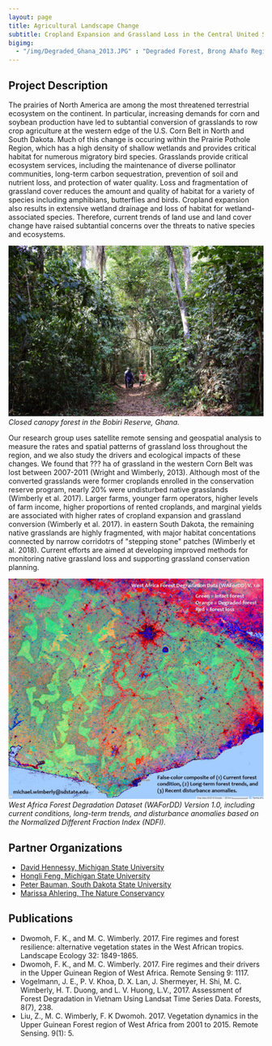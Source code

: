 ```yaml
---
layout: page
title: Agricultural Landscape Change
subtitle: Cropland Expansion and Grassland Loss in the Central United States
bigimg: 
  - "/img/Degraded_Ghana_2013.JPG" : "Degraded Forest, Brong Ahafo Region of Ghana"
---
```


## Project Description

The prairies of North America are among the most threatened terrestrial ecosystem on the continent. In particular, increasing demands for corn and soybean production have led to subtantial conversion of grasslands to row crop agriculture at the western edge of the U.S. Corn Belt in North and South Dakota. Much of this change is occuring within the Prairie Pothole Region, which has a high density of shallow wetlands and provides critical habitat for numerous migratory bird species. Grasslands provide critical ecosystem services, including the maintenance of diverse pollinator communities, long-term carbon sequestration, prevention of soil and nutrient loss, and protection of water quality. Loss and fragmentation of grassland cover reduces the amount and quality of habitat for a variety of species including amphibians, butterflies and birds. Cropland expansion also results in extensive wetland drainage and loss of habitat for wetland-associated species. Therefore, current trends of land use and land cover change have raised subtantial concerns over the threats to native species and ecosystems. 

![UG Forest Photo](/img/Bobiri_forest.JPG)<br/>
*Closed canopy forest in the Bobiri Reserve, Ghana.*

Our research group uses satellite remote sensing and geospatial analysis to measure the rates and spatial patterns of grassland loss throughout the region, and we also study the drivers and ecological impacts of these changes. We found that ??? ha of grassland in the western Corn Belt was lost between 2007-2011 (Wright and Wimberly, 2013). Although most of the converted grasslands were former croplands enrolled in the conservation reserve program, nearly 20% were undisturbed native grasslands (Wimberly et al. 2017). Larger farms, younger farm operators, higher levels of farm income, higher proportions of rented croplands, and marginal yields are associated with higher rates of cropland expansion and grassland conversion (Wimberly et al. 2017). in eastern South Dakota, the remaining native grasslands are highly fragmented, with major habitat concentations connected by narrow corridotrs of "stepping stone" patches (Wimberly et al. 2018). Current efforts are aimed at developing improved methods for monitoring native grassland loss and supporting grassland conservation planning.

![WAForDD Map](/img/WAForDD_map.jpg)<br/>
*West Africa Forest Degradation Dataset (WAForDD) Version 1.0, including current conditions, long-term trends, and disturbance anomalies based on the Normalized Different Fraction Index (NDFI).*

## Partner Organizations

* [David Hennessy, Michigan State University](https://www.canr.msu.edu/people/david_hennessy)
* [Hongli Feng, Michigan State University](https://www.canr.msu.edu/people/hongli_feng)
* [Peter Bauman, South Dakota State University](https://www.sdstate.edu/directory/peter-bauman)
* [Marissa Ahlering, The Nature Conservancy](https://www.researchgate.net/profile/Marissa_Ahlering)

## Publications

* Dwomoh, F. K., and M. C. Wimberly. 2017. Fire regimes and forest resilience: alternative vegetation states in the West African tropics. Landscape Ecology 32: 1849-1865.
* Dwomoh, F. K., and M. C. Wimberly. 2017. Fire regimes and their drivers in the Upper Guinean Region of West Africa. Remote Sensing 9: 1117.
* Vogelmann, J. E., P. V. Khoa, D. X. Lan, J. Shermeyer, H. Shi, M. C. Wimberly, H. T. Duong, and L. V. Huong, L.V., 2017. Assessment of Forest Degradation in Vietnam Using Landsat Time Series Data. Forests, 8(7), 238.
* Liu, Z., M. C. Wimberly, F. K Dwomoh. 2017. Vegetation dynamics in the Upper Guinean Forest region of West Africa from 2001 to 2015. Remote Sensing. 9(1): 5. 

